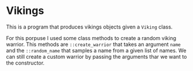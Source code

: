 # Vikings

This is a program that produces vikings objects given a `Viking` class.

For this porpuse I used some class methods to create a random viking warrior.
This methods are `::create_warrior` that takes an argument `name` and the `::random_name` that samples a name from a given list of names.
We can still create a custom warrior by passing the arguments thar we want to the constructor.